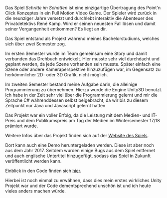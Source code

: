 Das Spiel *Schritte im Schatten* ist eine einzigartige Übertragung des Point'n Click Konzeptes in ein Full Motion Video Game. Der Spieler wird zurück in die neunziger Jahre versetzt und durchlebt interaktiv die Abenteuer des Privatdetektivs René Kamp.
Wird er seinen neuesten Fall lösen und damit seiner Vergangenheit entkommen? Es liegt an dir.

Das Spiel entstand als Projekt während meines Bachelorstudiums, welches sich über zwei Semester zog.

Im ersten Semester wurde im Team gemeinsam eine Story und damit verbunden das Drehbuch entwickelt. Hier musste sehr viel durchdacht und geplant werden, da jede Szene vorhanden sein musste. Später einfach eine Szene oder andere Kameraperspektive hinzuzufügen war, im Gegensatz zu herkömmlicher 2D- oder 3D Grafik, nicht möglich.

Im zweiten Semester bestand meine Aufgabe darin, die alleinige Programmierung zu übernehmen. Hierzu wurde die Engine Unity3D benutzt. 
Ich habe in der Zeit sehr viel über die Programmierung gelernt und mir die Sprache C# währenddessen selbst beigebracht, da wir bis zu diesem Zeitpunkt nur Java und Javascript gelernt hatten. 

Das Projekt war ein voller Erfolg, da die Leistung mit dem Medien- und IT-Preis und dem Publikumspreis am Tag der Medien im Wintersemester 17/18 prämiert wurde.

Weitere Infos über das Projekt finden sich auf der [Website des Spiels](https://schritte-im-schatten.de/). 

Dort kann auch eine Demo heruntergeladen werden.
Diese ist aber noch aus dem Jahr 2017. Seitdem wurden einige Bugs aus dem Spiel entfernet und auch englische Untertitel hinzugefügt, sodass das Spiel in Zukunft veröffentlicht werden kann.

Einblick in den Code finden sich [hier](https://github.com/P34nut/Schritte-im-Schatten/).

Hierbei ist noch einmal zu erwähnen, dass dies mein erstes wirkliches Unity Projekt war und der Code dementsprechend unschön ist und ich heute vieles anders machen würde. 
